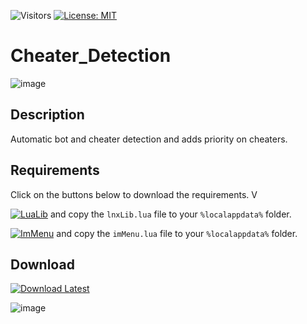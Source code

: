 ![Visitors](https://api.visitorbadge.io/api/visitors?path=https%3A%2F%2Fgithub.com%2Ftitaniummachine1%2FCheater_Detection&label=Visitors&countColor=%23263759&style=plastic)
[![License: MIT](https://img.shields.io/badge/License-MIT-yellow.svg)](https://opensource.org/licenses/MIT)


# Cheater_Detection
![image](https://github.com/titaniummachine1/Cheater_Detection/assets/78664175/b7f09770-ebeb-43cc-a5ed-17e2ba115442)

## Description
Automatic bot and cheater detection and adds priority on cheaters.

## Requirements
Click on the buttons below to download the requirements. V

[![LuaLib](https://img.shields.io/badge/Download-Latest-blue?style=for-the-badge&logo=download)](https://github.com/lnx00/Lmaobox-Library/releases/latest/) and copy the `lnxLib.lua` file to your `%localappdata%` folder.

[![ImMenu](https://img.shields.io/badge/Download-Menu.lua_lnx00-blue?style=for-the-badge&logo=github)](https://github.com/lnx00/Lmaobox-ImMenu/blob/main/src/ImMenu.lua) and copy the `imMenu.lua` file to your `%localappdata%` folder.


## Download
[![Download Latest](https://img.shields.io/github/downloads/titaniummachine1/Cheater_Detection.lua/total.svg?style=for-the-badge&logo=download&label=Download%20Latest)](https://github.com/titaniummachine1/Cheater_Detection/releases/latest/download/Cheater_Detection.lua)


![image](https://github.com/titaniummachine1/Cheater_Priority/assets/78664175/db517625-ba06-4f2b-889e-db0024e44442)


